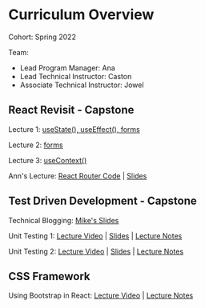 # Curriculum Overview

Cohort: Spring 2022

Team:
* Lead Program Manager: Ana
* Lead Technical Instructor: Caston
* Associate Technical Instructor: Jowel


 

## React Revisit - Capstone

Lecture 1: [useState(), useEffect(), forms ](https://us02web.zoom.us/rec/play/-bd6xPK-7cWv5pGbpCtfrQbMtRAlJSmjIMtPEi5HzqLdy-T0EstC1gngQIpomsmj8MwZkPtUgFL8qZI9.QTDx5NRzOBJZREGN?continueMode=true)

Lecture 2: [forms](https://drive.google.com/file/d/1j8zamIrVpPiaPyrfNe_Ik9XHVvYDE3gA/view?usp=sharing) 

Lecture 3: [useContext()](https://us02web.zoom.us/rec/play/Mn5BPxnHWDI3zLpHc4DiWzmJEBJaIRQv8rdGNX5bkQP_9zNYtawjC1kCBV_2u2Itzvh9CDyddF_OH3Uz.M5SXK8EHKN_H8pU8?autoplay=true&startTime=1673460852000)

Ann's Lecture: [React Router Code](https://github.com/thuyanduong/React-Router-with-Sankofa) | [Slides](https://docs.google.com/presentation/d/1BNKlFYpgZb90H7eh61g3A6j66zbvDwAyP75FC58ZI7s/edit)


## Test Driven Development - Capstone

Technical Blogging: [Mike's Slides](https://docs.google.com/presentation/d/1j-2u1qvH4CPIwCdmLLvlC5nG68FqTC8cNmKKUyJJWho/edit#slide=id.ge3559914a2_0_27)

Unit Testing 1: [Lecture Video](https://us02web.zoom.us/rec/play/lE75nnUd85s-XASUvFHVQbaoK9uq538f8wnm58IedpUMRvyyXcQSc_nsMZGFSYfStchDXYYV5zCON476.6WTEqvjF8Uc5bNSI?autoplay=true&startTime=1673982082000)  | [Slides](https://docs.google.com/presentation/d/118zyiTZgUJ56BciASaJkFhaz3n_IVl0qVQg8F4J4vP0/edit#slide=id.g1d731887db1_0_0)  | [Lecture Notes](https://gist.github.com/CLeeBenjamin/1ee859c157ce4a621e29e830db25e57a)<br>

Unit Testing 2: [Lecture Video]()  | [Slides]()  | [Lecture Notes]()<br>


## CSS Framework 

Using Bootstrap in React: [Lecture Video]()  | [Lecture Notes](https://gist.github.com/CLeeBenjamin/2aca1a3cf498f1b0f3f1431ff6620085)<br>

